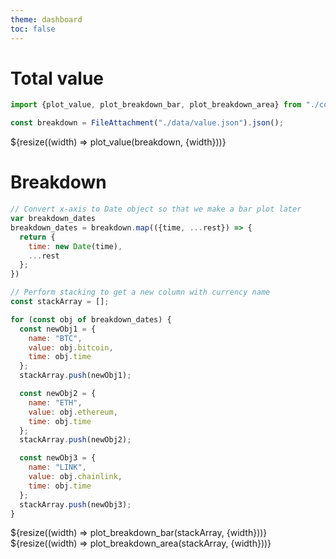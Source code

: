 ```yaml
---
theme: dashboard
toc: false
---
```


# Total value

```js
import {plot_value, plot_breakdown_bar, plot_breakdown_area} from "./components/plots.js";
```

```js
const breakdown = FileAttachment("./data/value.json").json();
```

<!--- Re-render whenever the container resizes --->
<div class="grid grid-cols-1">
    <div class="card">${resize((width) => plot_value(breakdown, {width}))} </div>
</div>

# Breakdown

```js
// Convert x-axis to Date object so that we make a bar plot later
var breakdown_dates
breakdown_dates = breakdown.map(({time, ...rest}) => {
  return {
    time: new Date(time),
    ...rest
  };
})
```

```js
// Perform stacking to get a new column with currency name
const stackArray = [];

for (const obj of breakdown_dates) {
  const newObj1 = {
    name: "BTC",
    value: obj.bitcoin,
    time: obj.time
  };
  stackArray.push(newObj1);

  const newObj2 = {
    name: "ETH",
    value: obj.ethereum,
    time: obj.time
  };
  stackArray.push(newObj2);

  const newObj3 = {
    name: "LINK",
    value: obj.chainlink,
    time: obj.time
  };
  stackArray.push(newObj3);
}
```

<div class="grid grid-cols-1">
    <div class="card">${resize((width) => plot_breakdown_bar(stackArray, {width}))} </div>
</div>

<div class="grid grid-cols-1">
    <div class="card">${resize((width) => plot_breakdown_area(stackArray, {width}))} </div>
</div>